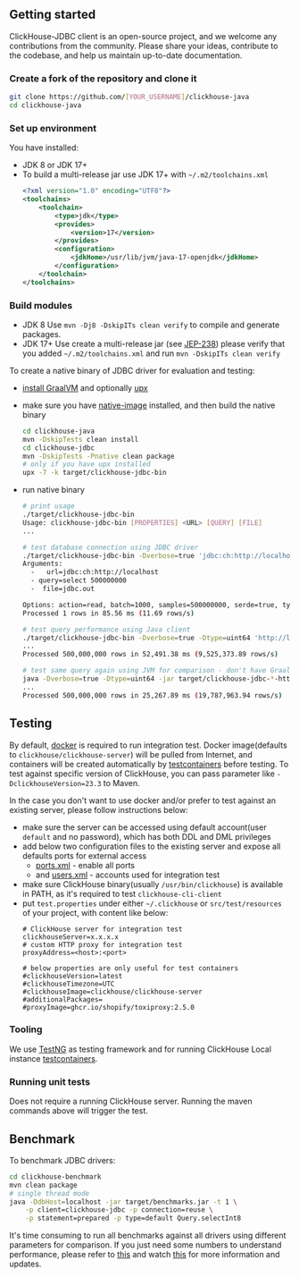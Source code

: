 ## Getting started
ClickHouse-JDBC client is an open-source project, and we welcome any contributions from the community. Please share your ideas, contribute to the codebase, and help us maintain up-to-date documentation.

### Create a fork of the repository and clone it
```bash
git clone https://github.com/[YOUR_USERNAME]/clickhouse-java
cd clickhouse-java
```

### Set up environment
You have installed:
- JDK 8 or JDK 17+
- To build a multi-release jar use JDK 17+ with `~/.m2/toolchains.xml`
    ```xml
    <?xml version="1.0" encoding="UTF8"?>
    <toolchains>
        <toolchain>
            <type>jdk</type>
            <provides>
                <version>17</version>
            </provides>
            <configuration>
                <jdkHome>/usr/lib/jvm/java-17-openjdk</jdkHome>
            </configuration>
        </toolchain>
    </toolchains>
    ```

### Build modules
- JDK 8 Use `mvn -Dj8 -DskipITs clean verify` to compile and generate packages. 
- JDK 17+ Use create a multi-release jar (see [JEP-238](https://openjdk.java.net/jeps/238)) please verify that you added `~/.m2/toolchains.xml` and run `mvn -DskipITs clean verify`


To create a native binary of JDBC driver for evaluation and testing:

- [install GraalVM](https://www.graalvm.org/latest/docs/getting-started/) and optionally [upx](https://upx.github.io/)

- make sure you have [native-image](https://www.graalvm.org/latest/docs/getting-started/#native-image) installed, and then build the native binary

  ```bash
  cd clickhouse-java
  mvn -DskipTests clean install
  cd clickhouse-jdbc
  mvn -DskipTests -Pnative clean package
  # only if you have upx installed
  upx -7 -k target/clickhouse-jdbc-bin
  ```

- run native binary

  ```bash
  # print usage
  ./target/clickhouse-jdbc-bin
  Usage: clickhouse-jdbc-bin [PROPERTIES] <URL> [QUERY] [FILE]
  ...

  # test database connection using JDBC driver
  ./target/clickhouse-jdbc-bin -Dverbose=true 'jdbc:ch:http://localhost'
  Arguments:
    -   url=jdbc:ch:http://localhost
    - query=select 500000000
    -  file=jdbc.out

  Options: action=read, batch=1000, samples=500000000, serde=true, type=, verbose=true
  Processed 1 rows in 85.56 ms (11.69 rows/s)

  # test query performance using Java client
  ./target/clickhouse-jdbc-bin -Dverbose=true -Dtype=uint64 'http://localhost'
  ...
  Processed 500,000,000 rows in 52,491.38 ms (9,525,373.89 rows/s)

  # test same query again using JVM for comparison - don't have GraalVM EE so JIT wins in my case
  java -Dverbose=true -Dtype=uint64 -jar target/clickhouse-jdbc-*-http.jar 'http://localhost'
  ...
  Processed 500,000,000 rows in 25,267.89 ms (19,787,963.94 rows/s)
  ```

## Testing

By default, [docker](https://docs.docker.com/engine/install/) is required to run integration test. Docker image(defaults to `clickhouse/clickhouse-server`) will be pulled from Internet, and containers will be created automatically by [testcontainers](https://www.testcontainers.org/) before testing. To test against specific version of ClickHouse, you can pass parameter like `-DclickhouseVersion=23.3` to Maven.

In the case you don't want to use docker and/or prefer to test against an existing server, please follow instructions below:

- make sure the server can be accessed using default account(user `default` and no password), which has both DDL and DML privileges
- add below two configuration files to the existing server and expose all defaults ports for external access
  - [ports.xml](../../blob/main/clickhouse-client/src/test/resources/containers/clickhouse-server/config.d/ports.xml) - enable all ports
  - and [users.xml](../../blob/main/clickhouse-client/src/test/resources/containers/clickhouse-server/users.d/users.xml) - accounts used for integration test
- make sure ClickHouse binary(usually `/usr/bin/clickhouse`) is available in PATH, as it's required to test `clickhouse-cli-client`
- put `test.properties` under either `~/.clickhouse` or `src/test/resources` of your project, with content like below:
  ```properties
  # ClickHouse server for integration test
  clickhouseServer=x.x.x.x
  # custom HTTP proxy for integration test
  proxyAddress=<host>:<port>
  
  # below properties are only useful for test containers
  #clickhouseVersion=latest
  #clickhouseTimezone=UTC
  #clickhouseImage=clickhouse/clickhouse-server
  #additionalPackages=
  #proxyImage=ghcr.io/shopify/toxiproxy:2.5.0
  ```

### Tooling
We use [TestNG](https://testng.org/) as testing framework and for running ClickHouse Local instance [testcontainers](https://www.testcontainers.org/modules/databases/clickhouse/).

### Running unit tests

Does not require a running ClickHouse server.
Running the maven commands above will trigger the test.

## Benchmark

To benchmark JDBC drivers:

```bash
cd clickhouse-benchmark
mvn clean package
# single thread mode
java -DdbHost=localhost -jar target/benchmarks.jar -t 1 \
    -p client=clickhouse-jdbc -p connection=reuse \
    -p statement=prepared -p type=default Query.selectInt8
```

It's time consuming to run all benchmarks against all drivers using different parameters for comparison. If you just need some numbers to understand performance, please refer to [this](https://github.com/ClickHouse/clickhouse-java/issues/768) and watch [this](https://github.com/ClickHouse/clickhouse-java/issues/928) for more information and updates.
